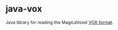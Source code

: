 # java-vox
Java library for reading the MagicaVoxel [VOX format](https://ephtracy.github.io/index.html?page=mv_vox_format).